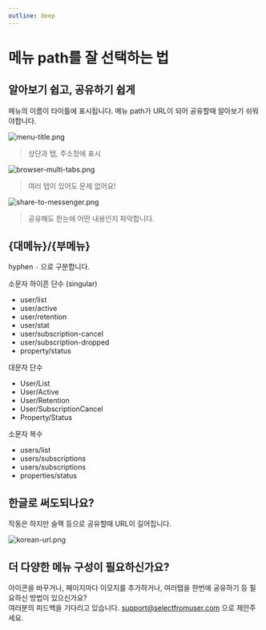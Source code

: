 ```yaml
---
outline: deep
---
```


# 메뉴 path를 잘 선택하는 법

## 알아보기 쉽고, 공유하기 쉽게

메뉴의 이름이 타이틀에 표시됩니다. 메뉴 path가 URL이 되어 공유할때 알아보기 쉬워야합니다.

![](https://imagedelivery.net/MHVC-FGTDyxApYeHyF29Tw/7b5328bf-92a8-439c-822d-656bc60a8900/docs "menu-title.png")
> 상단과 탭, 주소창에 표시

![](https://imagedelivery.net/MHVC-FGTDyxApYeHyF29Tw/158008bc-b698-4004-64c5-5eb23d394200/docs "browser-multi-tabs.png")
> 여러 탭이 있어도 문제 없어요!

![](https://imagedelivery.net/MHVC-FGTDyxApYeHyF29Tw/9b7188dc-43c5-4461-0787-cad231c74000/docs "share-to-messenger.png")
> 공유해도 한눈에 어떤 내용인지 파악합니다.


## {대메뉴}/{부메뉴}

hyphen `-` 으로 구분합니다.

소문자 하이픈 단수 (singular)

- user/list
- user/active
- user/retention
- user/stat
- user/subscription-cancel
- user/subscription-dropped
- property/status

대문자 단수

- User/List
- User/Active
- User/Retention
- User/SubscriptionCancel
- Property/Status

소문자 복수

- users/list
- users/subscriptions
- users/subscriptions
- properties/status

## 한글로 써도되나요?

작동은 하지만 슬랙 등으로 공유할때 URL이 길어집니다.

![](https://imagedelivery.net/MHVC-FGTDyxApYeHyF29Tw/ae3acd68-4096-4b5b-5ebd-9a6d7b997600/docs "korean-url.png")

## 더 다양한 메뉴 구성이 필요하신가요?

아이콘을 바꾸거나, 페이지마다 이모지를 추가하거나, 여러탭을 한번에 공유하기 등 필요하신 방법이 있으신가요?  
여러분의 피드백을 기다리고 있습니다. [support@selectfromuser.com](mailto:support@selectfromuser.com) 으로 제안주세요.